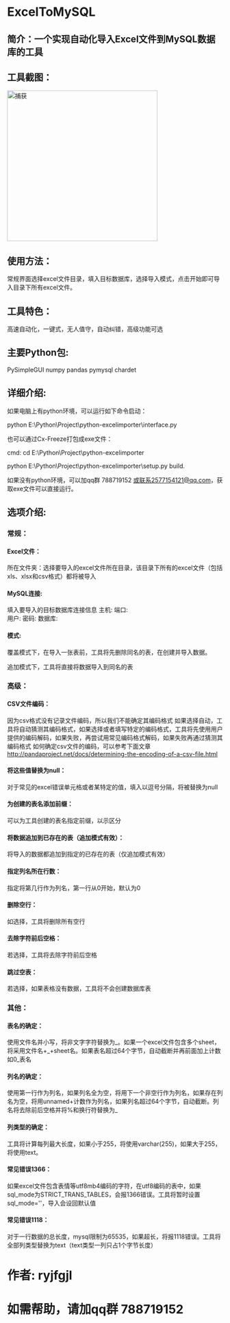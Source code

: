 # ExcelToMySQL
## 简介：一个实现自动化导入Excel文件到MySQL数据库的工具
## 工具截图：
<img width="351" alt="捕获" src="https://user-images.githubusercontent.com/39375647/149439234-6aff20ec-96db-4101-be68-099b44dd1230.PNG">

## 使用方法：
常规界面选择excel文件目录，填入目标数据库，选择导入模式，点击开始即可导入目录下所有excel文件。
## 工具特色：
高速自动化，一键式，无人值守，自动纠错，高级功能可选

## 主要Python包:
PySimpleGUI
numpy
pandas
pymysql
chardet

## 详细介绍:
如果电脑上有python环境，可以运行如下命令启动：

python E:\Python\Project\python-excelimporter\interface.py

也可以通过Cx-Freeze打包成exe文件：

cmd: cd E:\Python\Project\python-excelimporter

python E:\Python\Project\python-excelimporter\setup.py build.

如果没有python环境，可以加qq群 788719152 或联系2577154121@qq.com，获取exe文件可以直接运行。

## 选项介绍:

### 常规：
#### Excel文件：
所在文件夹：选择要导入的excel文件所在目录，该目录下所有的excel文件（包括xls、xlsx和csv格式）都将被导入

#### MySQL连接: 
填入要导入的目标数据库连接信息
   主机: 
   端口:  
   用户: 
   密码: 
   数据库:
#### 模式:

覆盖模式下，在导入一张表前，工具将先删除同名的表，在创建并导入数据。

追加模式下，工具将直接将数据导入到同名的表

### 高级：
#### CSV文件编码：
因为csv格式没有记录文件编码，所以我们不能确定其编码格式
如果选择自动，工具将自动猜测其编码格式，如果选择或者填写特定的编码格式，工具将先使用用户提供的编码解码，如果失败，再尝试用常见编码格式解码，如果失败再通过猜测其编码格式
如何确定csv文件的编码，可以参考下面文章
http://pandaproject.net/docs/determining-the-encoding-of-a-csv-file.html
   
#### 将这些值替换为null：
对于常见的excel错误单元格或者某特定的值，填入以逗号分隔，将被替换为null
#### 为创建的表名添加前缀：
可以为工具创建的表名指定前缀，以示区分
#### 将数据追加到已存在的表（追加模式有效）：
将导入的数据都追加到指定的已存在的表（仅追加模式有效）
#### 指定列名所在行数：
指定将第几行作为列名，第一行从0开始，默认为0
#### 删除空行：
如选择，工具将删除所有空行
#### 去除字符前后空格：
若选择，工具将去除字符前后空格
#### 跳过空表：
若选择，如果表格没有数据，工具将不会创建数据库表
  
### 其他：
  #### 表名的确定：
  使用文件名并小写，将非文字字符替换为_。如果一个excel文件包含多个sheet，将采用文件名+_+sheet名。如果表名超过64个字节，自动截断并再前面加上计数如0_表名
  #### 列名的确定：
  使用第一行作为列名，如果列名全为空，将用下一个非空行作为列名，如果存在列名为空，将用unnamed+计数作为列名，如果列名超过64个字节，自动截断。列名将去除前后空格并将%和换行符替换为_
  #### 列类型的确定：
  工具将计算每列最大长度，如果小于255，将使用varchar(255)，如果大于255，将使用text。
  #### 常见错误1366：
  如果excel文件包含表情等utf8mb4编码的字符，在utf8编码的表中，如果sql_mode为STRICT_TRANS_TABLES，会报1366错误。工具将暂时设置sql_mode=''，导入会设回默认值
  #### 常见错误1118：
  对于一行数据的总长度，mysql限制为65535，如果超长，将报1118错误。工具将全部列类型替换为text（text类型一列只占1个字节长度）
  
# 作者: ryjfgjl
# 如需帮助，请加qq群 788719152 


